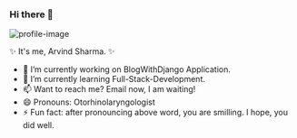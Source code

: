 ### Hi there 👋

![profile-image](https://media3.giphy.com/media/RbDKaczqWovIugyJmW/giphy.gif?cid=ecf05e4722cs121u7xc8l5p6awyk0ihnvud8em9zvmdtlzfw&amp;rid=giphy.gif)

 ✨ It's me, Arvind Sharma. ✨ 


- 🔭 I’m currently working on BlogWithDjango Application. 
- 🌱 I’m currently learning Full-Stack-Development.
- 📫 Want to reach me? Email now, I am waiting!
- 😄 Pronouns: Otorhinolaryngologist
- ⚡ Fun fact: after pronouncing above word, you are smilling. I hope, you did well.

